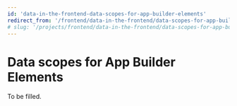 ```yaml
---
id: 'data-in-the-frontend-data-scopes-for-app-builder-elements'
redirect_from: '/frontend/data-in-the-frontend/data-scopes-for-app-builder-elements'
# slug: '/projects/frontend/data-in-the-frontend/data-scopes-for-app-builder-elements'
---
```


# Data scopes for App Builder Elements

To be filled.
